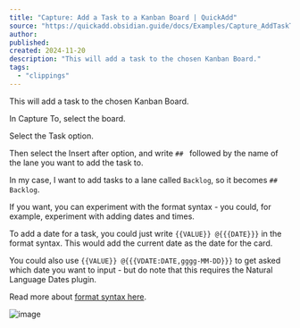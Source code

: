 ```yaml
---
title: "Capture: Add a Task to a Kanban Board | QuickAdd"
source: "https://quickadd.obsidian.guide/docs/Examples/Capture_AddTaskToKanbanBoard"
author:
published:
created: 2024-11-20
description: "This will add a task to the chosen Kanban Board."
tags:
  - "clippings"
---
```

This will add a task to the chosen Kanban Board.

In Capture To, select the board.

Select the Task option.

Then select the Insert after option, and write `## ` followed by the name of the lane you want to add the task to.

In my case, I want to add tasks to a lane called `Backlog`, so it becomes `## Backlog`.

If you want, you can experiment with the format syntax - you could, for example, experiment with adding dates and times.

To add a date for a task, you could just write `{{VALUE}} @{{{DATE}}}` in the format syntax. This would add the current date as the date for the card.

You could also use `{{VALUE}} @{{{VDATE:DATE,gggg-MM-DD}}}` to get asked which date you want to input - but do note that this requires the Natural Language Dates plugin.

Read more about [format syntax here](https://quickadd.obsidian.guide/docs/FormatSyntax).

![image](https://user-images.githubusercontent.com/29108628/123068109-e23b4600-d411-11eb-8886-8362ad09ec11.png)